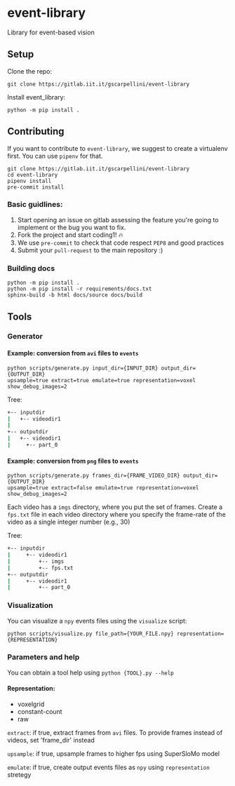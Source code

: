 # event-library
Library for event-based vision

## Setup
Clone the repo:

`git clone https://gitlab.iit.it/gscarpellini/event-library`

Install event_library:
```
python -m pip install .
```

## Contributing
If you want to contribute to `event-library`, we suggest to create a virtualenv first. You can use `pipenv` for that. 
```
git clone https://gitlab.iit.it/gscarpellini/event-library
cd event-library
pipenv install
pre-commit install
```

### Basic guidlines:
1. Start opening an issue on gitlab assessing the feature you're going to implement
or the bug you want to fix. 
2. Fork the project and start coding1! :fire:
3. We use `pre-commit` to check that code respect `PEP8` and good practices
4. Submit your `pull-request` to the main repository :)

### Building docs
```
python -m pip install .
python -m pip install -r requirements/docs.txt
sphinx-build -b html docs/source docs/build
```

## Tools
### Generator

#### Example: conversion from `avi` files to `events`
```
python scripts/generate.py input_dir={INPUT_DIR} output_dir={OUTPUT_DIR}
upsample=true extract=true emulate=true representation=voxel  show_debug_images=2

```

Tree:
```bash
+-- inputdir
|	+-- videodir1
|
+-- outputdir
|   +-- videodir1
|     +-- part_0
```

#### Example: conversion from `png` files to `events`
```
python scripts/generate.py frames_dir={FRAME_VIDEO_DIR} output_dir={OUTPUT_DIR}
upsample=true extract=false emulate=true representation=voxel  show_debug_images=2
```

Each video has a `imgs` directory, where you put the set of frames. Create a
`fps.txt` file in each video directory where you specify the
frame-rate of the video as a single integer number (e.g., 30)

Tree:
```bash
+-- inputdir
|     +-- videodir1
|         +-- imgs
|         +-- fps.txt
+-- outputdir
|     +-- videodir1
|         +-- part_0
```

### Visualization
You can visualize a `npy` events files using the `visualize` script:
```
python scripts/visualize.py file_path={YOUR_FILE.npy} representation={REPRESENTATION}
```
### Parameters and help

You can obtain a tool help using `python {TOOL}.py --help`

#### Representation:
- voxelgrid
- constant-count
- raw

`extract`: if true, extract frames from `avi` files. To provide frames instead of
videos, set 'frame_dir' instead

`upsample`: if true, upsample frames to higher fps using SuperSloMo model

`emulate`: if true, create output events files as `npy` using `representation` stretegy
